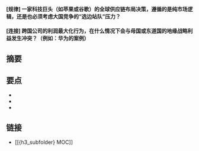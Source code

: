 #### [规律] 一家科技巨头（如苹果或谷歌）的全球供应链布局决策，遵循的是纯市场逻辑，还是也必须考虑大国竞争的“选边站队”压力？


#### [连接] 跨国公司的利润最大化行为，在什么情况下会与母国或东道国的地缘战略利益发生冲突？（例如：华为的案例）


## 摘要


## 要点

- 
- 
- 

## 链接

- [[{h3_subfolder} MOC]]
